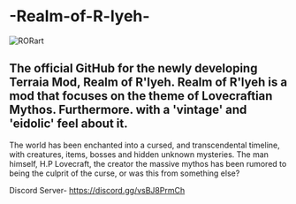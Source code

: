 # -Realm-of-R-lyeh-
![RORart](https://github.com/Magma-FR/RealmOne/assets/117277406/2d81b662-6bc5-4c97-83ba-bc0fda22903a)

The official GitHub for the newly developing Terraia Mod, Realm of R'lyeh.
Realm of R'lyeh is a mod that focuses on the theme of Lovecraftian Mythos. Furthermore. with a 'vintage' and 'eidolic' feel about it.
-------------------------------------------------------------------------------------------------------------------------------------------------
The world has been enchanted into a cursed, and transcendental timeline, with creatures, items, bosses and hidden unknown mysteries.
The man himself, H.P Lovecraft, the creator the massive mythos has been rumored to being the culprit of the curse, or was this from something else?

Discord Server- https://discord.gg/vsBJ8PrmCh 
